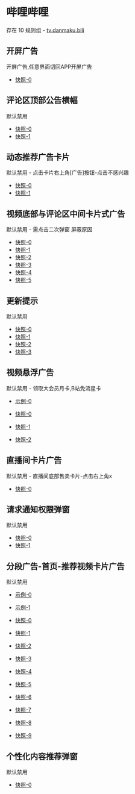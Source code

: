 # 哔哩哔哩

存在 10 规则组 - [tv.danmaku.bili](/src/apps/tv.danmaku.bili.ts)

## 开屏广告

开屏广告,任意界面切回APP开屏广告

- [快照-0](https://i.gkd.li/import/12705270)

## 评论区顶部公告横幅

默认禁用

- [快照-0](https://i.gkd.li/import/12785461)
- [快照-1](https://i.gkd.li/import/12775156)

## 动态推荐广告卡片

默认禁用 - 点击卡片右上角[广告]按钮-点击不感兴趣

- [快照-0](https://i.gkd.li/import/12700222)
- [快照-1](https://i.gkd.li/import/12700243)

## 视频底部与评论区中间卡片式广告

默认禁用 - 需点击二次弹窗 屏蔽原因

- [快照-0](https://i.gkd.li/import/12642260)
- [快照-1](https://i.gkd.li/import/12705266)
- [快照-2](https://i.gkd.li/import/12776568)
- [快照-3](https://i.gkd.li/import/12707070)
- [快照-4](https://i.gkd.li/import/12642261)
- [快照-5](https://i.gkd.li/import/13495649)

## 更新提示

默认禁用

- [快照-0](https://i.gkd.li/import/12649689)
- [快照-1](https://i.gkd.li/import/13212209)
- [快照-2](https://i.gkd.li/import/13228977)
- [快照-3](https://i.gkd.li/import/13334963)

## 视频悬浮广告

默认禁用 - 领取大会员月卡,B站免流星卡

- [示例-0](https://github.com/gkd-kit/inspect/assets/38517192/110db806-3f8b-4cd2-a445-06c5f5eb21eb)

- [快照-0](https://i.gkd.li/import/12892611)
- [快照-1](https://i.gkd.li/import/13308344)
- [快照-2](https://i.gkd.li/import/13538048)

## 直播间卡片广告

默认禁用 - 直播间底部售卖卡片-点击右上角x

- [快照-0](https://i.gkd.li/import/13200549)

## 请求通知权限弹窗

默认禁用

- [快照-0](https://i.gkd.li/import/13229159)
- [快照-1](https://i.gkd.li/import/13614090)

## 分段广告-首页-推荐视频卡片广告

默认禁用

- [示例-0](https://m.gkd.li/57941037/acd89b46-45fc-459f-8d17-3913d98dcbad)
- [示例-1](https://m.gkd.li/57941037/9c2f42d7-c262-4e06-b3c6-40f0908e7a94)

- [快照-0](https://i.gkd.li/import/14083540)
- [快照-1](https://i.gkd.li/import/14059876)
- [快照-2](https://i.gkd.li/import/13742257)
- [快照-3](https://i.gkd.li/import/13256605)
- [快照-4](https://i.gkd.li/import/14155801)
- [快照-5](https://i.gkd.li/import/13742257)
- [快照-6](https://i.gkd.li/import/13945597)
- [快照-7](https://i.gkd.li/import/14155272)
- [快照-8](https://i.gkd.li/import/14059882)
- [快照-9](https://i.gkd.li/import/13625309)

## 个性化内容推荐弹窗

默认禁用

- [快照-0](https://i.gkd.li/import/13448905)
